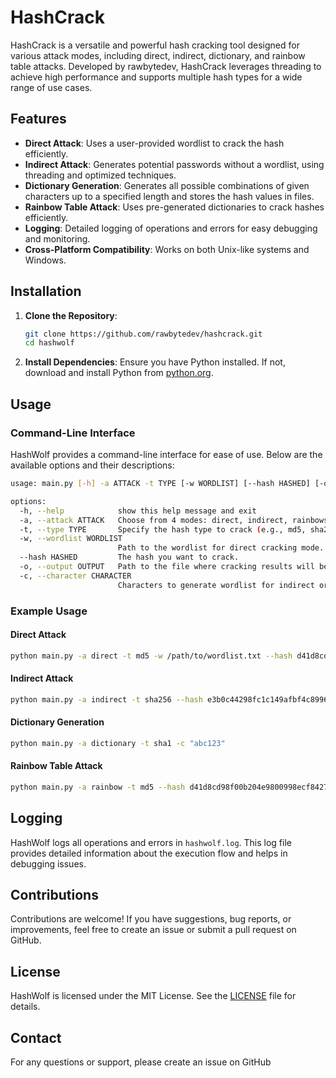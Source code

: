# HashCrack

HashCrack is a versatile and powerful hash cracking tool designed for various attack modes, including direct, indirect, dictionary, and rainbow table attacks. Developed by rawbytedev, HashCrack leverages threading to achieve high performance and supports multiple hash types for a wide range of use cases.

## Features

- **Direct Attack**: Uses a user-provided wordlist to crack the hash efficiently.
- **Indirect Attack**: Generates potential passwords without a wordlist, using threading and optimized techniques.
- **Dictionary Generation**: Generates all possible combinations of given characters up to a specified length and stores the hash values in files.
- **Rainbow Table Attack**: Uses pre-generated dictionaries to crack hashes efficiently.
- **Logging**: Detailed logging of operations and errors for easy debugging and monitoring.
- **Cross-Platform Compatibility**: Works on both Unix-like systems and Windows.

## Installation

1. **Clone the Repository**:
   ```sh
   git clone https://github.com/rawbytedev/hashcrack.git
   cd hashwolf
   ```

2. **Install Dependencies**:
   Ensure you have Python installed. If not, download and install Python from [python.org](https://www.python.org/).

## Usage

### Command-Line Interface

HashWolf provides a command-line interface for ease of use. Below are the available options and their descriptions:

```sh
usage: main.py [-h] -a ATTACK -t TYPE [-w WORDLIST] [--hash HASHED] [-o OUTPUT] [-c CHARACTER]

options:
  -h, --help            show this help message and exit
  -a, --attack ATTACK   Choose from 4 modes: direct, indirect, rainbows, rainbow.
  -t, --type TYPE       Specify the hash type to crack (e.g., md5, sha256).
  -w, --wordlist WORDLIST
                        Path to the wordlist for direct cracking mode.
  --hash HASHED         The hash you want to crack.
  -o, --output OUTPUT   Path to the file where cracking results will be saved.
  -c, --character CHARACTER
                        Characters to generate wordlist for indirect or dictionary mode.
```

### Example Usage

#### Direct Attack

```sh
python main.py -a direct -t md5 -w /path/to/wordlist.txt --hash d41d8cd98f00b204e9800998ecf8427e -o results.txt
```

#### Indirect Attack

```sh
python main.py -a indirect -t sha256 --hash e3b0c44298fc1c149afbf4c8996fb92427ae41e4649b934ca495991b7852b855 -c "abcdef123"
```

#### Dictionary Generation

```sh
python main.py -a dictionary -t sha1 -c "abc123"
```

#### Rainbow Table Attack

```sh
python main.py -a rainbow -t md5 --hash d41d8cd98f00b204e9800998ecf8427e -o results.txt
```

## Logging

HashWolf logs all operations and errors in `hashwolf.log`. This log file provides detailed information about the execution flow and helps in debugging issues.

## Contributions

Contributions are welcome! If you have suggestions, bug reports, or improvements, feel free to create an issue or submit a pull request on GitHub.

## License

HashWolf is licensed under the MIT License. See the [LICENSE](./LICENSE) file for details.

## Contact

For any questions or support, please create an issue on GitHub